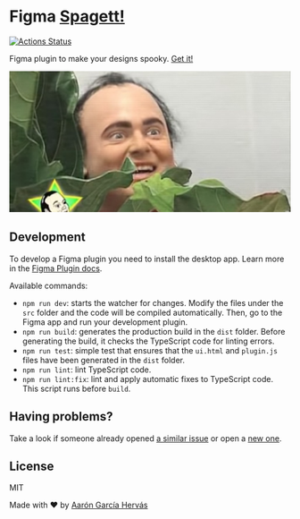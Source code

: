# Figma [Spagett!](https://youtu.be/uyh3C1xDT3Y)

[![Actions Status](https://github.com/aarongarciah/figma-spagett/workflows/CI/badge.svg)](https://github.com/aarongarciah/figma-spagett/actions)

Figma plugin to make your designs spooky. [Get it!](https://www.figma.com/community/plugin/824061077635063809/Spagett!)

![Figma Video Cover Artwork](.github/cover.jpg)

## Development

To develop a Figma plugin you need to install the desktop app. Learn more in the [Figma Plugin docs](https://www.figma.com/plugin-docs/setup/).

Available commands:

- `npm run dev`: starts the watcher for changes. Modify the files under the `src` folder and the code will be compiled automatically. Then, go to the Figma app and run your development plugin.
- `npm run build`: generates the production build in the `dist` folder. Before generating the build, it checks the TypeScript code for linting errors.
- `npm run test`: simple test that ensures that the `ui.html` and `plugin.js` files have been generated in the `dist` folder.
- `npm run lint`: lint TypeScript code.
- `npm run lint:fix`: lint and apply automatic fixes to TypeScript code. This script runs before `build`.

## Having problems?

Take a look if someone already opened [a similar issue](https://github.com/aarongarciah/figma-spagett/issues?utf8=%E2%9C%93&q=is%3Aissue+sort%3Aupdated-desc+) or open a [new one](https://github.com/aarongarciah/figma-spagett/issues/new).

## License

MIT

Made with ♥️ by [Aarón García Hervás](https://aarongarciah.com)
